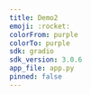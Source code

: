 ```yaml
---
title: Demo2
emoji: :rocket:
colorFrom: purple
colorTo: purple
sdk: gradio
sdk_version: 3.0.6
app_file: app.py
pinned: false
---
```

